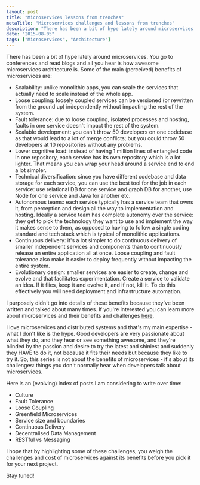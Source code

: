 ```yaml
---
layout: post
title: "Microservices lessons from trenches"
metaTitle: "Microservices challenges and lessons from trenches"
description: "There has been a bit of hype lately around microservices and all you hear is how awesome microservices architecture is. This series is about challenges: things you don't normally hear when developers talk about microservices"
date: "2015-08-05"
tags: ["Microservices", "Architecture"]
---
```


There has been a bit of hype lately around microservices. You go to conferences and read blogs and all you hear is how awesome microservices architecture is. Some of the main (perceived) benefits of microservices are:

 - Scalability: unlike monolithic apps, you can scale the services that actually need to scale instead of the whole app.
 - Loose coupling: loosely coupled services can be versioned (or rewritten from the ground up) independently without impacting the rest of the system.
 - Fault tolerance: due to loose coupling, isolated processes and hosting, faults in one service doesn't impact the rest of the system.
 - Scalable development: you can't throw 50 developers on one codebase as that would lead to a lot of merge conflicts; but you could throw 50 developers at 10 repositories without any problems.
 - Lower cognitive load: instead of having 1 million lines of entangled code in one repository, each service has its own repository which is a lot lighter. That means you can wrap your head around a service end to end a lot simpler.
 - Technical diversification: since you have different codebase and data storage for each service, you can use the best tool for the job in each service: use relational DB for one service and graph DB for another, use Node for one service and Java for another etc.
 - Autonomous teams: each service typically has a service team that owns it, from perception and design all the way to implementation and hosting. Ideally a service team has complete autonomy over the service: they get to pick the technology they want to use and implement the way it makes sense to them, as opposed to having to follow a single coding standard and tech stack which is typical of monolithic applications.
 - Continuous delivery: it's a lot simpler to do continuous delivery of smaller independent services and components than to continuously release an entire application all at once. Loose coupling and fault tolerance also make it easier to deploy frequently without impacting the entire system.
 - Evolutionary design: smaller services are easier to create, change and evolve and that facilitates experimentation. Create a service to validate an idea. If it flies, keep it and evolve it, and if not, kill it. To do this effectively you will need deployment and infrastructure automation.

I purposely didn't go into details of these benefits because they've been written and talked about many times. If you're interested you can learn more about microservices and their benefits and challenges [here](http://martinfowler.com/microservices/).

I love microservices and distributed systems and that's my main expertise - what I don't like is the hype. Good developers are very passionate about what they do, and they hear or see something awesome, and they're blinded by the passion and desire to try the latest and shiniest and suddenly they HAVE to do it, not because it fits their needs but because they like to try it. So, this series is not about the benefits of microservices - it's about its challenges: things you don't normally hear when developers talk about microservices.

Here is an (evolving) index of posts I am considering to write over time:

  - Culture
  - Fault Tolerance
  - Loose Coupling
  - Greenfield Microservices
  - Service size and boundaries
  - Continuous Delivery
  - Decentralised Data Management
  - RESTful vs Messaging

I hope that by highlighting some of these challenges, you weigh the challenges and cost of microservices against its benefits before you pick it for your next project.

Stay tuned!
